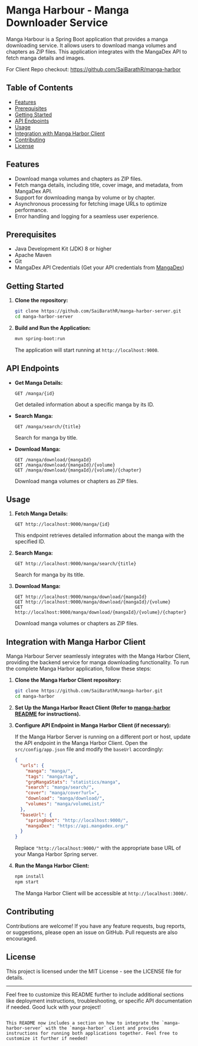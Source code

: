 # Manga Harbour - Manga Downloader Service

Manga Harbour is a Spring Boot application that provides a manga downloading service. It allows users to download manga volumes and chapters as ZIP files. This application integrates with the MangaDex API to fetch manga details and images.

For Client Repo checkout: https://github.com/SaiBarathR/manga-harbor

## Table of Contents

- [Features](#features)
- [Prerequisites](#prerequisites)
- [Getting Started](#getting-started)
- [API Endpoints](#api-endpoints)
- [Usage](#usage)
- [Integration with Manga Harbor Client](#integration-with-manga-harbor-client)
- [Contributing](#contributing)
- [License](#license)

## Features

- Download manga volumes and chapters as ZIP files.
- Fetch manga details, including title, cover image, and metadata, from MangaDex API.
- Support for downloading manga by volume or by chapter.
- Asynchronous processing for fetching image URLs to optimize performance.
- Error handling and logging for a seamless user experience.

## Prerequisites

- Java Development Kit (JDK) 8 or higher
- Apache Maven
- Git
- MangaDex API Credentials (Get your API credentials from [MangaDex](https://api.mangadex.org/docs))

## Getting Started

1. **Clone the repository:**

   ```bash
   git clone https://github.com/SaiBarathR/manga-harbor-server.git
   cd manga-harbor-server
   ```

2. **Build and Run the Application:**

   ```bash
   mvn spring-boot:run
   ```

   The application will start running at `http://localhost:9000`.

## API Endpoints

- **Get Manga Details:**

  ```http
  GET /manga/{id}
  ```

  Get detailed information about a specific manga by its ID.

- **Search Manga:**

  ```http
  GET /manga/search/{title}
  ```

  Search for manga by title.

- **Download Manga:**

  ```http
  GET /manga/download/{mangaId}
  GET /manga/download/{mangaId}/{volume}
  GET /manga/download/{mangaId}/{volume}/{chapter}
  ```

  Download manga volumes or chapters as ZIP files.

## Usage

1. **Fetch Manga Details:**

   ```http
   GET http://localhost:9000/manga/{id}
   ```

   This endpoint retrieves detailed information about the manga with the specified ID.

2. **Search Manga:**

   ```http
   GET http://localhost:9000/manga/search/{title}
   ```

   Search for manga by its title.

3. **Download Manga:**

   ```http
   GET http://localhost:9000/manga/download/{mangaId}
   GET http://localhost:9000/manga/download/{mangaId}/{volume}
   GET http://localhost:9000/manga/download/{mangaId}/{volume}/{chapter}
   ```

   Download manga volumes or chapters as ZIP files.

## Integration with Manga Harbor Client

Manga Harbour Server seamlessly integrates with the Manga Harbor Client, providing the backend service for manga downloading functionality. To run the complete Manga Harbor application, follow these steps:

1. **Clone the Manga Harbor Client repository:**

   ```bash
   git clone https://github.com/SaiBarathR/manga-harbor.git
   cd manga-harbor
   ```

2. **Set Up the Manga Harbor React Client (Refer to [manga-harbor  README](https://github.com/SaiBarathR/manga-harbor#steps-to-run-the-react-app-with-manga-harbor-spring-server) for instructions).**

3. **Configure API Endpoint in Manga Harbor Client (if necessary):**

   If the Manga Harbor Server is running on a different port or host, update the API endpoint in the Manga Harbor Client. Open the `src/config/app.json` file and modify the `baseUrl` accordingly:

   ```json
   {
     "urls": {
       "manga": "manga/",
       "tags": "manga/tag",
       "grpMangaStats": "statistics/manga",
       "search": "manga/search/",
       "cover": "manga/cover?url=",
       "download": "manga/download/",
       "volumes": "manga/volumeList/"
     },
     "baseUrl": {
       "springBoot": "http://localhost:9000/",
       "mangaDex": "https://api.mangadex.org/"
     }
   }
   ```

   Replace `"http://localhost:9000/"` with the appropriate base URL of your Manga Harbor Spring server.

4. **Run the Manga Harbor Client:**

   ```bash
   npm install
   npm start
   ```

   The Manga Harbor Client will be accessible at `http://localhost:3000/`.

## Contributing

Contributions are welcome! If you have any feature requests, bug reports, or suggestions, please open an issue on GitHub. Pull requests are also encouraged.

## License

This project is licensed under the MIT License - see the LICENSE file for details.

---

Feel free to customize this README further to include additional sections like deployment instructions, troubleshooting, or specific API documentation if needed. Good luck with your project!
```

This README now includes a section on how to integrate the `manga-harbor-server` with the `manga-harbor` client and provides instructions for running both applications together. Feel free to customize it further if needed!

